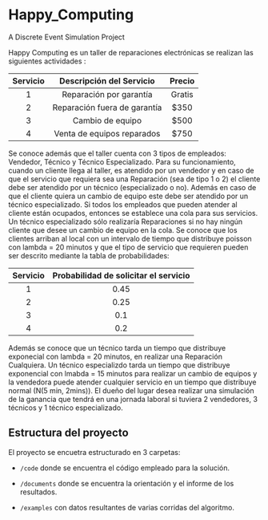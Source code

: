 # Happy_Computing

A Discrete Event Simulation Project

Happy Computing es un taller de reparaciones electrónicas se realizan las
siguientes actividades :

| Servicio | Descripción del Servicio | Precio |
| :---: | :---: | :---: |
| 1 | Reparación por garantía | Gratis |
| 2 | Reparación fuera de garantía | $350 |
| 3 | Cambio de equipo | $500 |
| 4 | Venta de equipos reparados | $750 |

Se conoce además que el taller cuenta con 3 tipos de empleados: Vendedor,
Técnico y Técnico Especializado.
Para su funcionamiento, cuando un cliente llega al taller, es atendido por
un vendedor y en caso de que el servicio que requiera sea una Reparación (sea
de tipo 1 o 2) el cliente debe ser atendido por un técnico (especializado o no).
Además en caso de que el cliente quiera un cambio de equipo este debe ser atendido
por un técnico especializado. Si todos los empleados que pueden atender
al cliente están ocupados, entonces se establece una cola para sus servicios. Un
técnico especializado sólo realizaría Reparaciones si no hay ningún cliente que
desee un cambio de equipo en la cola.
Se conoce que los clientes arriban al local con un intervalo de tiempo que
distribuye poisson con lambda = 20 minutos y que el tipo de servicio que requieren
pueden ser descrito mediante la tabla de probabilidades:

| Servicio | Probabilidad de solicitar el servicio|
| :---: | :---: |
| 1 | 0.45 |
| 2 | 0.25 |
| 3 | 0.1 |
| 4 | 0.2 |

Además se conoce que un técnico tarda un tiempo que distribuye exponecial
con lambda = 20 minutos, en realizar una Reparación Cualquiera. Un técnico especializdo
tarda un tiempo que distribuye exponencial con lmabda = 15 minutos para
realizar un cambio de equipos y la vendedora puede atender cualquier servicio
en un tiempo que distribuye normal (N(5 min, 2mins)).
El dueño del lugar desea realizar una simulación de la ganancia que tendrá en
una jornada laboral si tuviera 2 vendedores, 3 técnicos y 1 técnico especializado.

## Estructura del proyecto

El proyecto se encuetra estructurado en 3 carpetas:

* `/code` donde se encuentra el código empleado para la solución.

* `/documents` donde se encuentra la orientación y el informe de los resultados.

* `/examples` con datos resultantes de varias corridas del algoritmo.
